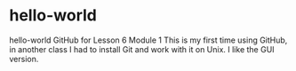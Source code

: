 # hello-world
hello-world GitHub for Lesson 6 Module 1 
This is my first time using GitHub, in another class I had to install Git and work with it on Unix.  I like the GUI version.
